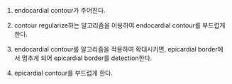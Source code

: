 1. endocardial contour가 주어진다. 

2. contour regularize하는 알고리즘을 이용하여 endocardial contour를 부드럽게 한다. 

3. endocardial contour를 알고리즘을 적용하여 확대시키면, epicardial border에서 멈추게 되어 epicardial border를 detection한다. 

4. epicardial contour를 부드럽게 한다. 

